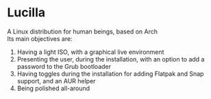 # Lucilla

A Linux distribution for human beings, based on Arch\
Its main objectives are:
1. Having a light ISO, with a graphical live environment
2. Presenting the user, during the installation, with an option to add a password to the Grub bootloader
3. Having toggles during the installation for adding Flatpak and Snap support, and an AUR helper
4. Being polished all-around

